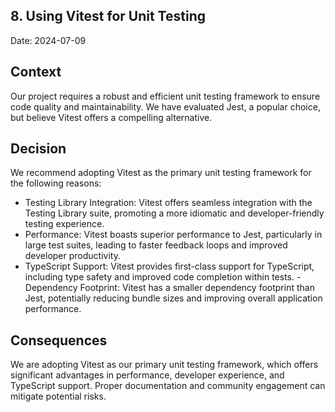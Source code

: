 ## 8. Using Vitest for Unit Testing

Date: 2024-07-09

## Context

Our project requires a robust and efficient unit testing framework to ensure code quality and maintainability. We have evaluated Jest, a popular choice, but believe Vitest offers a compelling alternative.

## Decision

We recommend adopting Vitest as the primary unit testing framework for the following reasons:

- Testing Library Integration: Vitest offers seamless integration with the Testing Library suite, promoting a more idiomatic and developer-friendly testing experience.
- Performance: Vitest boasts superior performance to Jest, particularly in large test suites, leading to faster feedback loops and improved developer productivity.
- TypeScript Support: Vitest provides first-class support for TypeScript, including type safety and improved code completion within tests.
  -Dependency Footprint: Vitest has a smaller dependency footprint than Jest, potentially reducing bundle sizes and improving overall application performance.

## Consequences

We are adopting Vitest as our primary unit testing framework, which offers significant advantages in performance, developer experience, and TypeScript support. Proper documentation and community engagement can mitigate potential risks.
